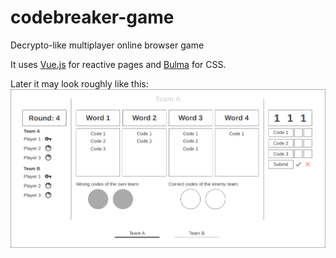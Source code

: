 # codebreaker-game
Decrypto-like multiplayer online browser game

It uses [Vue.js](https://vuejs.org/) for reactive pages and [Bulma](https://bulma.io/) for CSS.

Later it may look roughly like this:
![mock of the ui](mock.png)